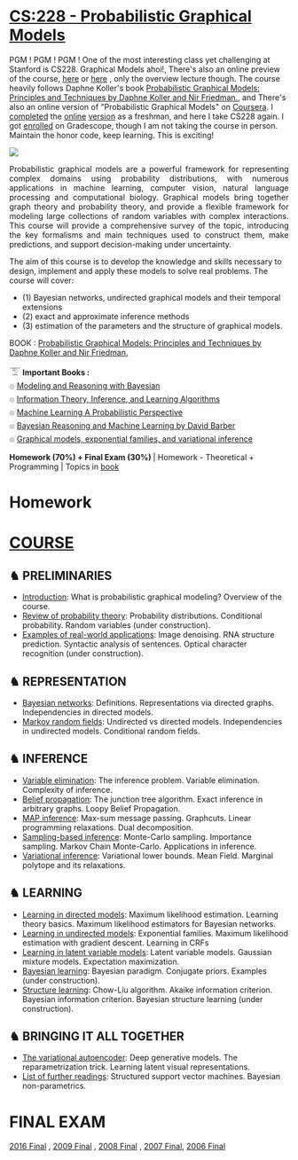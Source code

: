 # [CS:228 - Probabilistic Graphical Models](https://cs.stanford.edu/~ermon/cs228/index.html)

PGM ! PGM ! PGM ! One of the most interesting class yet challenging at Stanford is CS228. Graphical Models ahoi!, There's also an online preview of the course, [here](http://scpd.stanford.edu/search/publicCourseSearchDetails.do?method=load&courseId=11761) or [here](https://mvideos.stanford.edu/Previews) , only  the overview lecture though. The course heavily follows Daphne Koller's book [Probabilistic Graphical Models: Principles and Techniques by Daphne Koller and Nir Friedman.](https://github.com/SKKSaikia/CS228_PGM/blob/master/Probabilistic%20Graphical%20Models%20-%20Principles%20and%20Techniques.pdf), and There's also an online version of "Probabilistic Graphical Models" on [Coursera](https://www.coursera.org/specializations/probabilistic-graphical-models). I [completed](https://www.coursera.org/account/accomplishments/specialization/R63SHPRXHBC8) the [online](https://github.com/liang456/Stanford-Probabilistic-Graphical-Models-Coursera) [version](https://github.com/kuo000/stanford-pgm) as a freshman, and here I take CS228 again. I got [enrolled](https://github.com/SKKSaikia/CS228_PGM/blob/master/gradescope.PNG) on Gradescope, though I am not taking the course in person. Maintain the honor code, keep learning. This is exciting!

<img src="https://github.com/SKKSaikia/CS228_PGM/blob/master/cs228.PNG">

<p align="justify"> Probabilistic graphical models are a powerful framework for representing complex domains using probability distributions, with numerous applications in machine learning, computer vision, natural language processing and computational biology. Graphical models bring together graph theory and probability theory, and provide a flexible framework for modeling large collections of random variables with complex interactions. This course will provide a comprehensive survey of the topic, introducing the key formalisms and main techniques used to construct them, make predictions, and support decision-making under uncertainty.</p>

The aim of this course is to develop the knowledge and skills necessary to design, implement and apply these models to solve real problems. The course will cover: 
- (1) Bayesian networks, undirected graphical models and their temporal extensions
- (2) exact and approximate inference methods
- (3) estimation of the parameters and the structure of graphical models.

BOOK : [Probabilistic Graphical Models: Principles and Techniques by Daphne Koller and Nir Friedman.](https://github.com/SKKSaikia/CS228_PGM/blob/master/Probabilistic%20Graphical%20Models%20-%20Principles%20and%20Techniques.pdf)

𓄆 <b>Important Books : </b><br/>
𓊖 [Modeling and Reasoning with Bayesian](https://github.com/SKKSaikia/CS228_PGM/blob/master/Modeling%20and%20Reasoning%20with%20Bayesian.pdf) <br/>
𓊖 [Information Theory, Inference, and Learning Algorithms](https://github.com/SKKSaikia/CS228_PGM/blob/master/books/Information%20Theory%2C%20Inference%2C%20and%20Learning%20Algorithms%20by%20David%20J.%20C.%20Mackay.pdf) <br/>
𓊖 [Machine Learning A Probabilistic Perspective](https://doc.lagout.org/science/Artificial%20Intelligence/Machine%20learning/Machine%20Learning_%20A%20Probabilistic%20Perspective%20%5BMurphy%202012-08-24%5D.pdf) <br/>
𓊖 [Bayesian Reasoning and Machine Learning by David Barber](https://github.com/SKKSaikia/CS228_PGM/blob/master/books/Bayesian%20Reasoning%20and%20Machine%20Learning%20by%20David%20Barber.pdf) <br/>
𓊖 [Graphical models, exponential families, and variational inference](https://github.com/SKKSaikia/CS228_PGM/blob/master/Graphical%20models%2C%20exponential%20families%2C%20and%20variational%20inference%20by%20Martin%20J.%20Wainwright%20and%20Michael%20I.%20Jordan.pdf) <br/>

<b> Homework (70%) + Final Exam (30%) </b>| Homework - Theoretical + Programming | Topics in [book](https://github.com/SKKSaikia/CS228_PGM/blob/master/book.PNG)

# Homework

# [COURSE](https://ermongroup.github.io/cs228-notes/)

<h2><b> ♞ PRELIMINARIES </b></h2>

- [Introduction](https://ermongroup.github.io/cs228-notes/preliminaries/introduction/): What is probabilistic graphical modeling? Overview of the course. <br/>
- [Review of probability theory](https://ermongroup.github.io/cs228-notes/preliminaries/probabilityreview/): Probability distributions. Conditional probability. Random variables (under construction). <br/>
- [Examples of real-world applications](https://ermongroup.github.io/cs228-notes/preliminaries/applications/): Image denoising. RNA structure prediction. Syntactic analysis of sentences. Optical character recognition (under construction). <br/>

<h2><b> ♞ REPRESENTATION </b></h2>

- [Bayesian networks](https://ermongroup.github.io/cs228-notes/representation/directed/): Definitions. Representations via directed graphs. Independencies in directed models. <br/>
- [Markov random fields](https://ermongroup.github.io/cs228-notes/representation/undirected/): Undirected vs directed models. Independencies in undirected models. Conditional random fields. <br/>

<h2><b> ♞ INFERENCE </b></h2>

- [Variable elimination](https://ermongroup.github.io/cs228-notes/inference/ve/): The inference problem. Variable elimination. Complexity of inference. <br/>
- [Belief propagation](https://ermongroup.github.io/cs228-notes/inference/jt/): The junction tree algorithm. Exact inference in arbitrary graphs. Loopy Belief Propagation. <br/>
- [MAP inference](https://ermongroup.github.io/cs228-notes/inference/map/): Max-sum message passing. Graphcuts. Linear programming relaxations. Dual decomposition. <br/>
- [Sampling-based inference](https://ermongroup.github.io/cs228-notes/inference/sampling/): Monte-Carlo sampling. Importance sampling. Markov Chain Monte-Carlo. Applications in inference. <br/>
- [Variational inference](https://ermongroup.github.io/cs228-notes/inference/variational/): Variational lower bounds. Mean Field. Marginal polytope and its relaxations. <br/>

<h2><b> ♞ LEARNING </b></h2>

- [Learning in directed models](https://ermongroup.github.io/cs228-notes/learning/directed/): Maximum likelihood estimation. Learning theory basics. Maximum likelihood estimators for Bayesian networks. <br/>
- [Learning in undirected models](https://ermongroup.github.io/cs228-notes/learning/undirected/): Exponential families. Maximum likelihood estimation with gradient descent. Learning in CRFs <br/>
- [Learning in latent variable models](https://ermongroup.github.io/cs228-notes/learning/latent/): Latent variable models. Gaussian mixture models. Expectation maximization. <br/>
- [Bayesian learning](https://ermongroup.github.io/cs228-notes/learning/bayesianlearning/): Bayesian paradigm. Conjugate priors. Examples (under construction). <br/>
- [Structure learning](https://ermongroup.github.io/cs228-notes/learning/structLearn/): Chow-Liu algorithm. Akaike information criterion. Bayesian information criterion. Bayesian structure learning (under construction). <br/>

<h2><b> ♞ BRINGING IT ALL TOGETHER </b></h2>

- [The variational autoencoder](https://ermongroup.github.io/cs228-notes/extras/vae/): Deep generative models. The reparametrization trick. Learning latent visual representations. <br/>
- [List of further readings](https://ermongroup.github.io/cs228-notes/extras/readings/): Structured support vector machines. Bayesian non-parametrics. <br/>

# FINAL EXAM

[2016 Final](https://github.com/SKKSaikia/CS228_PGM/blob/master/exam/final16_with_sols.pdf) , [2009 Final](https://github.com/SKKSaikia/CS228_PGM/blob/master/exam/CS228%20WINTER%202009%20FINAL%20SOLUTION%20(1)%20Using%20...%20-%20Stanford%20AI%20Lab.pdf) , [2008 Final](https://github.com/SKKSaikia/CS228_PGM/blob/master/exam/final-08.pdf) , [2007 Final](https://github.com/SKKSaikia/CS228_PGM/blob/master/exam/final040407.pdf), [2006 Final]() 
